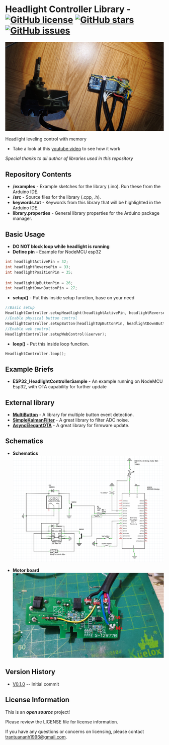 Headlight Controller Library - [![GitHub license](https://img.shields.io/badge/license-MIT-blue.svg?style=plastic)](https://raw.githubusercontent.com/trantuananh1996/HeadlightController/master/LICENSE) [![GitHub stars](https://img.shields.io/github/stars/trantuananh1996/HeadlightController.svg?style=plastic)](https://github.com/trantuananh1996/HeadlightController/stargazers) [![GitHub issues](https://img.shields.io/github/issues/trantuananh1996/HeadlightController.svg?style=plastic)](https://github.com/trantuananh1996/HeadlightController/issues)
========================================

 ![HeadlightController](images/headlight_controller.jpg)

Headlight leveling control with memory
* Take a look at this [youtube video](https://www.youtube.com/watch?v=vMRTmk7wKIQ) to see how it work

*Special thanks to all author of libraries used in this repository*

Repository Contents
-------------------

* **/examples** - Example sketches for the library (.ino). Run these from the Arduino IDE.
* **/src** - Source files for the library (.cpp, .h).
* **keywords.txt** - Keywords from this library that will be highlighted in the Arduino IDE. 
* **library.properties** - General library properties for the Arduino package manager. 

Basic Usage
-------------------

* **DO NOT block loop while headlight is running**
* **Define pin** - Example for NodeMCU esp32
```c++
int headlightActivePin = 32;
int headlightReversePin = 33;
int headlightPositionPin = 35;

int headlightUpButtonPin = 26;
int headlightDownButtonPin = 27;

``` 

 * **setup()** - Put this inside setup function, base on your need
```c++
//Basic setup
HeadlightController.setupHeadlight(headlightActivePin, headlightReversePin, headlightPositionPin);
//Enable physical button control
HeadlightController.setupButton(headlightUpButtonPin, headlightDownButtonPin);
//Enable web control
HeadlightController.setupWebControl(&server);

``` 

* **loop()** - Put this inside loop function.

```c++
HeadlightController.loop();

``` 

Example Briefs
--------------

* **ESP32_HeadlightControllerSample** - An example running on NodeMCU Esp32, with OTA capability for further update


External library
-------------------------

* **[MultiButton](https://github.com/poelstra/arduino-multi-button)** - A library for multiple button event detection.
* **[SimpleKalmanFilter](https://github.com/denyssene/SimpleKalmanFilter)** - A great library to filter ADC noise.
* **[AsyncElegantOTA](https://github.com/ayushsharma82/AsyncElegantOTA)** - A great library for firmware update.


Schematics
--------------
* **Schematics**
![HeadlightController](images/schematics.png)


* **Motor board**
![HeadlightController](images/motor_boards.jpg)


Version History
---------------

* [V0.1.0](https://github.com/trantuananh1996/HeadlightController) -- Initial commit


License Information
-------------------

This is an _**open source**_ project! 

Please review the LICENSE file for license information. 

If you have any questions or concerns on licensing, please contact trantuananh1996@gmail.com.
